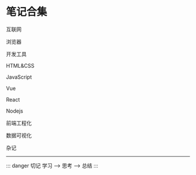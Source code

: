 # 笔记合集

互联网

浏览器

开发工具

HTML&CSS

JavaScript

Vue

React

Nodejs

前端工程化

数据可视化

杂记



---

::: danger 切记
学习 --> 思考 --> 总结
:::
